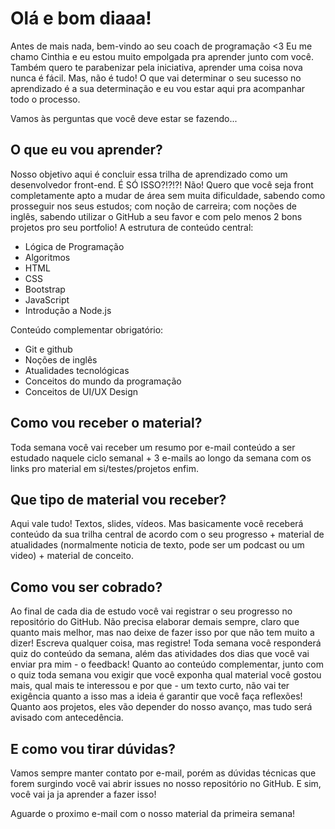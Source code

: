 # Olá e bom diaaa!

Antes de mais nada, bem-vindo ao seu coach de programação <3 Eu me chamo Cinthia e eu estou muito empolgada pra aprender junto com você. Também quero te parabenizar pela iniciativa, aprender uma coisa nova nunca é fácil. Mas, não é tudo! O que vai determinar o seu sucesso no aprendizado é a sua determinação e eu vou estar aqui pra acompanhar todo o processo.

Vamos às perguntas que você deve estar se fazendo...

## O que eu vou aprender?

Nosso objetivo aqui é concluir essa trilha de aprendizado como um desenvolvedor front-end. É SÓ ISSO?!?!?! Não! Quero que você seja front completamente apto a mudar de área sem muita dificuldade, sabendo como prosseguir nos seus estudos; com noção de carreira; com noções de inglês, sabendo utilizar o GitHub a seu favor e com pelo menos 2 bons projetos pro seu portfolio! A estrutura de conteúdo central:

- Lógica de Programação 
- Algoritmos
- HTML
- CSS
- Bootstrap
- JavaScript
- Introdução a Node.js

Conteúdo complementar obrigatório:
- Git e github
- Noções de inglês
- Atualidades tecnológicas
- Conceitos do mundo da programação
- Conceitos de UI/UX Design

## Como vou receber o material?

Toda semana você vai receber um resumo por e-mail conteúdo a ser estudado naquele ciclo semanal + 3 e-mails ao longo da semana com os links pro material em si/testes/projetos enfim.

## Que tipo de material vou receber?

Aqui vale tudo! Textos, slides, vídeos. Mas basicamente você receberá conteúdo da sua trilha central de acordo com o seu progresso + material de atualidades (normalmente noticia de texto, pode ser um podcast ou um video) + material de conceito.

##  Como vou ser cobrado?

Ao final de cada dia de estudo você vai registrar o seu progresso no repositório do GitHub. Não precisa elaborar demais sempre, claro que quanto mais melhor, mas nao deixe de fazer isso por que não tem muito a dizer! Escreva qualquer coisa, mas registre!
Toda semana você responderá quiz do conteúdo da semana, além das atividades dos dias que você vai enviar pra mim - o feedback! 
Quanto ao conteúdo complementar, junto com o quiz toda semana vou exigir que você exponha qual material você gostou mais, qual mais te interessou e por que - um texto curto, não vai ter exigência quanto a isso mas a ideia é garantir que você faça reflexões! 
Quanto aos projetos, eles vão depender do nosso avanço, mas tudo será avisado com antecedência.

## E como vou tirar dúvidas?

Vamos sempre manter contato por e-mail, porém as dúvidas técnicas que forem surgindo você vai abrir issues no nosso repositório no GitHub. E sim, você vai ja ja aprender a fazer isso!

Aguarde o proximo e-mail com o nosso material da primeira semana!
